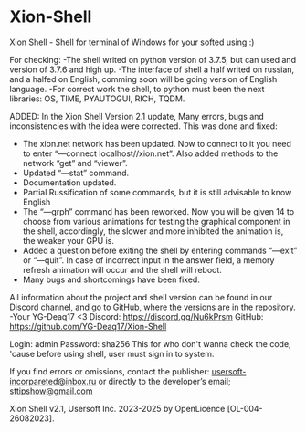# Xion-Shell
Xion Shell - Shell for terminal of Windows for your softed using :)

For checking:
-The shell writed on python version of 3.7.5, but can used and version of 3.7.6 and high up.
-The interface of shell a half writed on russian, and a halfed on English, comming soon will be going version of English language.
-For correct work the shell, to python must been the next libraries: OS, TIME, PYAUTOGUI, RICH, TQDM.

ADDED:
In the Xion Shell Version 2.1 update,
Many errors, bugs and inconsistencies with the idea were corrected.
This was done and fixed:
- The xion.net network has been updated. Now to connect to it you need to enter
   “—connect localhost//xion.net”. Also added methods to the network “get” and “viewer”.
- Updated “—stat” command.
- Documentation updated.
- Partial Russification of some commands, but it is still advisable to know English
- The “—grph” command has been reworked. Now you will be given 14 to choose from
   various animations for testing the graphical component in the shell,
   accordingly, the slower and more inhibited the animation is,
   the weaker your GPU is.
- Added a question before exiting the shell by entering commands
   “—exit” or “—quit”. In case of incorrect input in the answer field,
   a memory refresh animation will occur and the shell will reboot.
- Many bugs and shortcomings have been fixed.

All information about the project and shell version can be found in our Discord
channel, and go to GitHub, where the versions are in the repository. -Your YG-Deaq17 <3
Discord: https://discord.gg/Nu6kPrsm
GitHub: https://github.com/YG-Deaq17/Xion-Shell

Login: admin
Password: sha256
This for who don't wanna check the code, 'cause before using shell, user must sign in to system.

If you find errors or omissions, contact the publisher:
usersoft-incorpareted@inbox.ru or directly to the developer’s email;
sttipshow@gmail.com

Xion Shell v2.1, Usersoft Inc. 2023-2025 by OpenLicence [OL-004-26082023].
